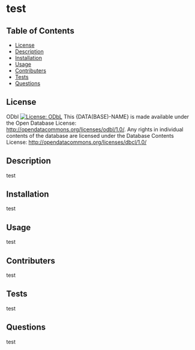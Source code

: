  # test

  ## Table of Contents
  * [License](#license)
  * [Description](#description)
  * [Installation](#installation)
  * [Usage](#usage)
  * [Contributers](#contributers)
  * [Tests](#tests)
  * [Questions](#questions)
  

  ## License
    
  ODbl
  [![License: ODbL](https://img.shields.io/badge/License-ODbL-brightgreen.svg)](https://opendatacommons.org/licenses/odbl/)
  This {DATA(BASE)-NAME} is made available under the Open Database License: http://opendatacommons.org/licenses/odbl/1.0/. Any rights in individual contents of the database are licensed under the Database Contents License: http://opendatacommons.org/licenses/dbcl/1.0/

    
  ## Description
    
  test
    
  ## Installation
    
  test
    
  ## Usage
    
  test
    
  ## Contributers
    
  test
    
  ## Tests
    
  test
    
  ## Questions
    
  test
